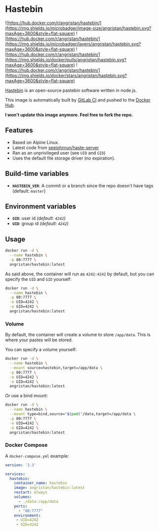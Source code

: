 # Hastebin

![https://hub.docker.com/r/angristan/hastebin/](https://img.shields.io/microbadger/image-size/angristan/hastebin.svg?maxAge=3600&style=flat-square) ![https://hub.docker.com/r/angristan/hastebin/](https://img.shields.io/microbadger/layers/angristan/hastebin.svg?maxAge=3600&style=flat-square) ![https://hub.docker.com/r/angristan/hastebin/](https://img.shields.io/docker/pulls/angristan/hastebin.svg?maxAge=3600&style=flat-square) ![https://hub.docker.com/r/angristan/hastebin/](https://img.shields.io/docker/stars/angristan/hastebin.svg?maxAge=3600&style=flat-square)

[Hastebin](https://github.com/seejohnrun/haste-server) is an open-source pastebin software written in node.js.

This image is automatically built by [GitLab CI](https://gitlab.com/angristan/docker-hastebin/pipelines) and pushed to the [Docker Hub](https://hub.docker.com/r/angristan/hastebin/).

**I won't update this image anymore. Feel free to fork the repo.**

## Features

- Based on Alpine Linux.
- Latest code from [seejohnrun/haste-server](https://github.com/seejohnrun/haste-server)
- Ran as an unprivileged user (see `UID` and `GID`)
- Uses the default file storage driver (no expiration).

## Build-time variables

- **`HASTEBIN_VER`**: A commit or a branch since the repo doesn't have tags (default: `master`)

## Environment variables

- **`GID`**: user id *(default: `4242`)*
- **`UID`**: group id *(default: `4242`)*

## Usage

```sh
docker run -d \
  --name hastebin \
  -p 80:7777 \
  angristan/hastebin:latest
```

As said above, the container will run as `4242:4242` by default, but you can specify the `UID` and `GID` yourself:

```sh
docker run -d \
  --name hastebin \
  -p 80:7777 \
  -e UID=4242 \
  -e GID=4242 \
  angristan/hastebin:latest
```

### Volume

By default, the container will create a volume to store `/app/data`. This is where your pastes will be stored.

You can specify a volume yourself:

```sh
docker run -d \
  --name hastebin \
  --mount source=hastebin,target=/app/data \
  -p 80:7777 \
  -e UID=4242 \
  -e GID=4242 \
  angristan/hastebin:latest
```

Or use a bind mount:

```sh
docker run -d \
  --name hastebin \
  --mount type=bind,source="$(pwd)"/data,target=/app/data \
  -p 80:7777 \
  -e UID=4242 \
  -e GID=4242 \
  angristan/hastebin:latest
```

### Docker Compose

A `docker-compose.yml` example:

```yml
version: '2.3'

services:
  hastebin:
    container_name: hastebin
    image: angristan/hastebin:latest
    restart: always
    volumes:
      - ./data:/app/data
    ports:
      - "80:7777"
    environment:
     - UID=4242
     - GID=4242
```
